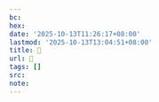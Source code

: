 ```yaml
---
bc:
hex:
date: '2025-10-13T11:26:17+08:00'
lastmod: '2025-10-13T13:04:51+08:00'
title: 󰏆
url: 󰏆
tags: []
src:
note:
---
```

